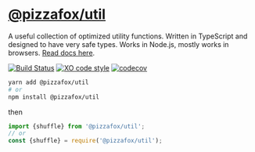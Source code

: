 # [@pizzafox/util](https://util.jonah.pw/)

A useful collection of optimized utility functions.
Written in TypeScript and designed to have very safe types.
Works in Node.js, mostly works in browsers.
[Read docs here](https://util.jonah.pw/).

[![Build Status](https://github.com/pizzafox/util/workflows/CI/badge.svg)](https://github.com/pizzafox/util/actions)
[![XO code style](https://img.shields.io/badge/code_style-XO-5ed9c7.svg)](https://github.com/xojs/xo)
[![codecov](https://codecov.io/gh/pizzafox/util/branch/master/graph/badge.svg)](https://codecov.io/gh/pizzafox/util)

```sh
yarn add @pizzafox/util
# or
npm install @pizzafox/util
```

then

```js
import {shuffle} from '@pizzafox/util';
// or
const {shuffle} = require('@pizzafox/util');
```
